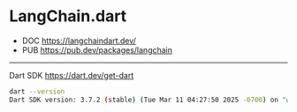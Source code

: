 # LangChain.dart

- DOC <https://langchaindart.dev/>
- PUB <https://pub.dev/packages/langchain>

----

Dart SDK <https://dart.dev/get-dart>

```sh
dart --version
Dart SDK version: 3.7.2 (stable) (Tue Mar 11 04:27:50 2025 -0700) on "windows_x64"
```
